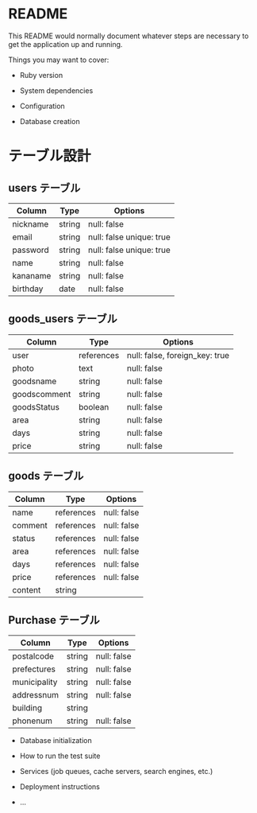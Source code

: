 # README

This README would normally document whatever steps are necessary to get the
application up and running.

Things you may want to cover:

* Ruby version

* System dependencies

* Configuration

* Database creation

# テーブル設計

## users テーブル

| Column   | Type   | Options     |
| -------- | ------ | ----------- |
| nickname | string | null: false |
| email    | string | null: false unique: true|
| password | string | null: false unique: true|
| name     | string | null: false |
| kananame | string | null: false |
| birthday |  date  | null: false |

## goods_users テーブル

| Column      | Type       | Options                        |
| ------      | ---------- | ------------------------------ |
| user        | references | null: false, foreign_key: true |
| photo       | text       | null: false |
| goodsname   | string     | null: false |
| goodscomment| string     | null: false |
| goodsStatus | boolean    | null: false |
| area        | string     | null: false |
| days        | string     | null: false |
| price       | string     | null: false |

## goods テーブル

| Column  | Type       | Options     |
| ------- | ---------- | ------------|
| name    | references | null: false |
| comment | references | null: false |
| status  | references | null: false |
| area    | references | null: false |
| days    | references | null: false |
| price   | references | null: false |
| content | string     |             |

## Purchase テーブル

| Column       | Type       | Options                        |
| -------      | ---------- | ------------------------------ |
| postalcode   | string | null: false |
| prefectures  | string | null: false |
| municipality | string | null: false |
| addressnum   | string | null: false |
| building     | string |             |
| phonenum     | string | null: false |



* Database initialization

* How to run the test suite

* Services (job queues, cache servers, search engines, etc.)

* Deployment instructions

* ...
